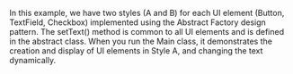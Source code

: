 In this example, we have two styles (A and B) for each UI element (Button, TextField, Checkbox) 
implemented using the Abstract Factory design pattern. The setText() method is common to all UI
elements and is defined in the abstract class. When you run the Main class, it demonstrates the 
creation and display of UI elements in Style A, and changing the text dynamically.